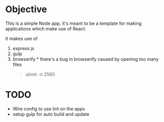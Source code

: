 # Objective

  This is a simple Node app, it's meant to be a template for making applications which make use of React.

  It makes use of

  1. express js
  1. gulp
  1. browserify
    * there's a bug in browserify caused by opening too many files
      > ulimit -n 2560

# TODO

  * Wire config to use lint on the apps
  * setup gulp for auto build and update